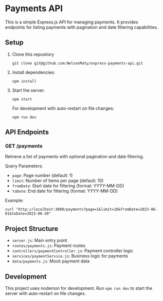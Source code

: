 # Payments API

This is a simple Express.js API for managing payments. It provides endpoints for listing payments with pagination and date filtering capabilities.

## Setup

1. Clone this repository
   ```
   git clone git@github.com:NelsonMaty/express-payments-api.git
   ```
2. Install dependencies:
   ```
   npm install
   ```
3. Start the server:
   ```
   npm start
   ```
   For development with auto-restart on file changes:
   ```
   npm run dev
   ```

## API Endpoints

### GET /payments

Retrieve a list of payments with optional pagination and date filtering.

Query Parameters:
- `page`: Page number (default: 1)
- `limit`: Number of items per page (default: 10)
- `fromDate`: Start date for filtering (format: YYYY-MM-DD)
- `toDate`: End date for filtering (format: YYYY-MM-DD)

Example:
```
curl "http://localhost:3000/payments?page=1&limit=10&fromDate=2023-06-01&toDate=2023-06-30"
```

## Project Structure

- `server.js`: Main entry point
- `routes/payments.js`: Payment routes
- `controllers/paymentController.js`: Payment controller logic
- `services/paymentService.js`: Business logic for payments
- `data/payments.js`: Mock payment data

## Development

This project uses nodemon for development. Run `npm run dev` to start the server with auto-restart on file changes.
